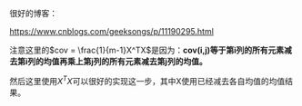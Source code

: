 很好的博客：

https://www.cnblogs.com/geeksongs/p/11190295.html


注意这里的$cov = \frac{1}{m-1}X^TX$是因为：**cov(i,j)等于第i列的所有元素减去第i列的均值再乘上第j列的所有元素减去第j列的均值。**

然后这里使用$X^TX$可以很好的实现这一步，其中X使用已经减去各自均值的均值结果。

